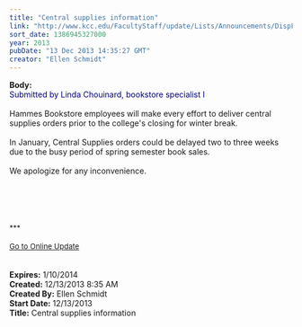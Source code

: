 ```yaml
---
title: "Central supplies information"
link: "http://www.kcc.edu/FacultyStaff/update/Lists/Announcements/DispForm.aspx?ID=1372"
sort_date: 1386945327000
year: 2013
pubDate: "13 Dec 2013 14:35:27 GMT"
creator: "Ellen Schmidt"
---
```


<div><b>Body:</b> <div class="ExternalClassD89175D30E0242B3B3A42C9DBCA9B22D"><div><font color="#000080">Submitted by Linda Chouinard, bookstore specialist I</font></div>
<div> </div>
<div>Hammes Bookstore employees will make every effort to deliver central supplies orders prior to the college's closing for winter break. </div>
<div> </div>
<div>In January, Central Supplies orders could be delayed two to three weeks due to the busy period of spring semester book sales.</div>
<div> </div>
<div>We apologize for any inconvenience.</div>
<div> </div>
<div> </div>
<div> </div>
<div>
<div></div>
<div></div>
<div> </div>
<div><br />
<div></div>
<div>
<div>
<div></div>
<div><font size="2">***</font></div>
<div><font size="2"></font> </div>
<div><font size="2"></font></div>
<div><font size="2"><a href="/FacultyStaff/update/Pages/dailyupdate.aspx">Go to Online Update</a></font></div>
<div><font size="2"></font> </div>
<div> </div>
<div><font size="2"></font></div>
<div></div></div></div></div></div></div></div>
<div><b>Expires:</b> 1/10/2014</div>
<div><b>Created:</b> 12/13/2013 8:35 AM</div>
<div><b>Created By:</b> Ellen Schmidt</div>
<div><b>Start Date:</b> 12/13/2013</div>
<div><b>Title:</b> Central supplies information</div>
